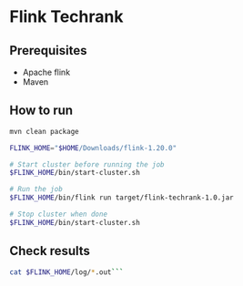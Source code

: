 # Flink Techrank

## Prerequisites

- Apache flink
- Maven

## How to run

```bash
mvn clean package

FLINK_HOME="$HOME/Downloads/flink-1.20.0"

# Start cluster before running the job
$FLINK_HOME/bin/start-cluster.sh

# Run the job
$FLINK_HOME/bin/flink run target/flink-techrank-1.0.jar

# Stop cluster when done
$FLINK_HOME/bin/start-cluster.sh
```

## Check results

```bash
cat $FLINK_HOME/log/*.out```
